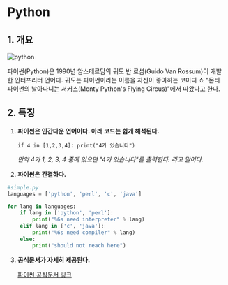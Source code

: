 # Python



## 1. 개요

![python](https://wikidocs.net/images/page/5/pahkey_KRRKrp.png)

파이썬(Python)은 1990년 암스테르담의 귀도 반 로섬(Guido Van Rossum)이 개발한 인터프리터 언어다. 귀도는 파이썬이라는 이름을 자신이 좋아하는 코미디 쇼 "몬티 파이썬의 날아다니는 서커스(Monty Python's Flying Circus)"에서 따왔다고 한다.



## 2. 특징

1. **파이썬은 인간다운 언어이다. 아래 코드는 쉽게 해석된다.**

   `if 4 in [1,2,3,4]: print("4가 있습니다")`

   *만약 4가 1, 2, 3, 4 중에 있으면 "4가 있습니다"를 출력한다. 라고 말이다.*



2. **파이썬은 간결하다.**

```python
#simple.py
languages = ['python', 'perl', 'c', 'java']

for lang in languages:
    if lang in ['python', 'perl']:
        print("%6s need interpreter" % lang)
    elif lang in ['c', 'java']:
		print("%6s need compiler" % lang)
    else:
        print("should not reach here")
```



3. **공식문서가 자세히 제공된다.**

   [파이썬 공식문서 링크](https://docs.python.org/3/)

